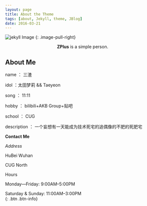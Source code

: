 ```yaml
---
layout: page
title: About the Theme
tags: [about, Jekyll, theme, JBlog]
date: 2016-03-21
---
```


![jekyll Image](http://dab1nmslvvntp.cloudfront.net/wp-content/uploads/2015/02/1424055625jekyll.png)
{: .image-pull-right}

<center><b>ZPlus</b> is a simple person.</center>

## About Me

name ： 三渣

idol ：太田梦莉 && Taeyeon

song ： 11:11

hobby ： bilibili+AKB Group+贴吧

school ： CUG

description ： 一个妄想有一天能成为技术死宅的追偶像的不肥的死肥宅



**Contact Me**

*Address*

HuBei Wuhan

CUG North

Hours

Monday—Friday: 9:00AM–5:00PM

Saturday & Sunday: 11:00AM–3:00PM  
{: .btn .btn-info}

